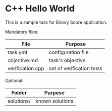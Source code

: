C++ Hello World
===============

This is a sample task for Binary Score application.

Mandatory files:

| File          | Purpose               |
| ------------- | ------------- |
| task.yml      | configuration file |
| objective.md  | task's objective |
| verification.cpp | set of verification tests|


Optional:

| Folder          | Purpose               |
| ------------- | ------------- |
| solutions/     | known solutions |
